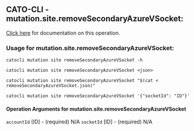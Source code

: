 
## CATO-CLI - mutation.site.removeSecondaryAzureVSocket:
[Click here](https://api.catonetworks.com/documentation/#mutation-removeSecondaryAzureVSocket) for documentation on this operation.

### Usage for mutation.site.removeSecondaryAzureVSocket:

`catocli mutation site removeSecondaryAzureVSocket -h`

`catocli mutation site removeSecondaryAzureVSocket <json>`

`catocli mutation site removeSecondaryAzureVSocket "$(cat < removeSecondaryAzureVSocket.json)"`

`catocli mutation site removeSecondaryAzureVSocket '{"socketId": "ID"}'`

#### Operation Arguments for mutation.site.removeSecondaryAzureVSocket ####
`accountId` [ID] - (required) N/A 
`socketId` [ID] - (required) N/A 
